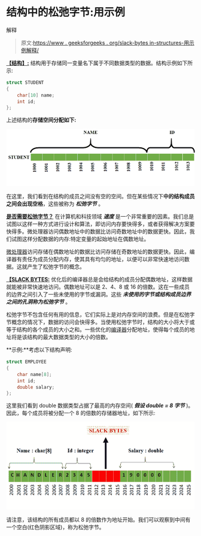 # 结构中的松弛字节:用示例

解释

> 原文:[https://www . geeksforgeeks . org/slack-bytes in-structures-用示例解释/](https://www.geeksforgeeks.org/slack-bytes-in-structures-explained-with-example/)

[**<u>【结构】</u>**](https://www.geeksforgeeks.org/structures-c/)**<u>:</u>**
结构用于存储同一变量名下属于不同数据类型的数据。结构示例如下所示:

```cpp
struct STUDENT
{
    char[10] name;
    int id;
};
```

上述结构的**存储空间分配如下:**

![](img/eb153cdfc362169b307ff57906978d39.png)

在这里，我们看到在结构的成员之间没有空的空间。但在某些情况下**中的结构成员之间会出现空格**，这些被称为 ***松弛字节*** 。

**<u>是否需要松弛字节？</u>**
在计算机和科技领域 ***速度*** 是一个非常重要的因素。我们总是试图以这样一种方式进行设计和算法，即访问内存要快得多，或者获得解决方案要快得多。微处理器访问偶数地址中的数据比访问奇数地址中的数据更快。因此，我们试图这样分配数据的内存:特定变量的起始地址在偶数地址。

[微处理器](https://www.geeksforgeeks.org/microprocessor-tutorials/)访问存储在偶数地址的数据比访问存储在奇数地址的数据更快。因此，编译器有责任为成员分配内存，使其具有均匀的地址，以便可以非常快速地访问数据。这就产生了松弛字节的概念。

**<u>【SLACK BYTES:</u>**
优化后的编译器总是会给结构的成员分配偶数地址，这样数据就能被非常快速地访问。偶数地址可以是 2、4、8 或 16 的倍数。这在一些成员的边界之间引入了一些未使用的字节或漏洞。这些 ***未使用的字节或结构成员边界之间的孔洞称为松弛字节*** 。

松弛字节不包含任何有用的信息，它们实际上是对内存空间的浪费。但是在松弛字节概念的情况下，数据的访问会快得多。当使用松弛字节时，结构的大小将大于或等于结构的各个成员的大小之和。一些优化的[编译器](https://www.geeksforgeeks.org/introduction-of-compiler-design/)分配地址，使得每个成员的地址将是该结构的最大数据类型的大小的倍数。

**示例:**考虑以下结构声明:

```cpp
struct EMPLOYEE
{
    char name[8];
    int id;
    double salary;
};
```

这里我们看到 double 数据类型占据了最高的内存空间( ***假设 double = 8 字节*** )。因此，每个成员将被分配一个 8 的倍数的存储器地址，如下所示:

![](img/588fafa50c0f967b1fcf2a7c08c01ee3.png)

请注意，该结构的所有成员都以 8 的倍数作为地址开始。我们可以观察到中间有一个空白(红色阴影区域)，称为松弛字节。
